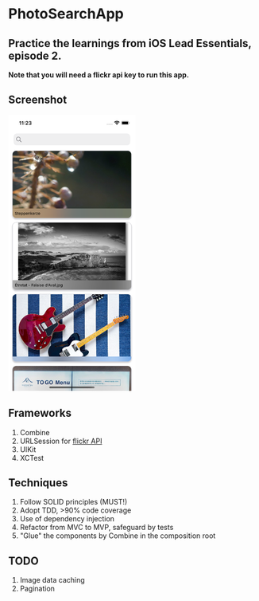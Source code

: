 # PhotoSearchApp
## Practice the learnings from iOS Lead Essentials, episode 2. 
**Note that you will need a flickr api key to run this app.**

## Screenshot
<img src="https://github.com/tzc1234/PhotoSearchApp/blob/main/Screenshots/preview.png" alt="preview" width="256" height="554"/>

## Frameworks
1. Combine
2. URLSession for [flickr API](https://www.flickr.com/services/api/)
3. UIKit
5. XCTest

## Techniques
1. Follow SOLID principles (MUST!)
2. Adopt TDD, >90% code coverage
3. Use of dependency injection
4. Refactor from MVC to MVP, safeguard by tests
5. "Glue" the components by Combine in the composition root

## TODO
1. Image data caching
2. Pagination